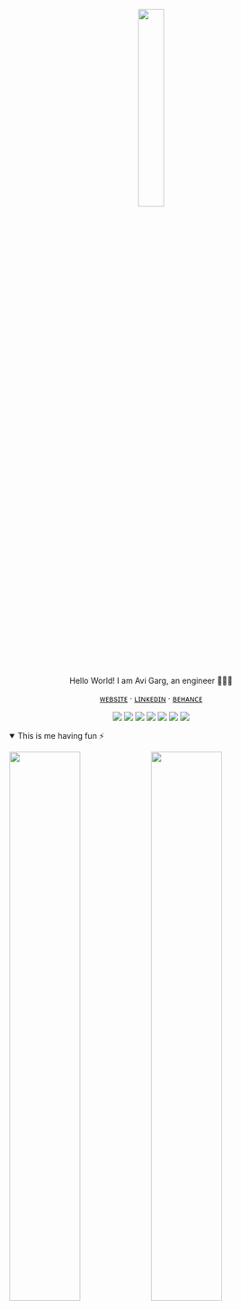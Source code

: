 <p align="center"><img src="https://user-images.githubusercontent.com/32339251/93027249-52b66a80-f629-11ea-93d6-82f67bf891cc.png" width="30%" /></p>
<p align="center" style="margin: 0px">Hello World! I am Avi Garg, an engineer 👨🏻‍🔬</p>
<p align="center"><a href="http://avisionx.net/" target="_blank">ᴡᴇʙsɪᴛᴇ</a> ‧ <a href="https://www.linkedin.com/in/avisionx/" target="_blank">ʟɪɴᴋᴇᴅɪɴ</a> ‧ <a href="https://www.behance.net/avisionx" target="_blank">ʙᴇʜᴀɴᴄᴇ</a></p>

<p align="center"><img src="https://img.shields.io/badge/-HTML5-E34F26?style=flat-square&logo=html5&logoColor=white"/> <img src="https://img.shields.io/badge/-CSS3-1572B6?style=flat-square&logo=css3"/> <img src="https://img.shields.io/badge/-JavaScript-black?style=flat-square&logo=javascript"/> <img src="https://img.shields.io/badge/-Bootstrap-563D7C?style=flat-square&logo=bootstrap"/> <img src="https://img.shields.io/badge/-React-black?style=flat-square&logo=react"/> <img src="https://img.shields.io/badge/-Python-2E6693?style=flat-square&logo=python&logoColor=F7CD39"/> <img src="https://komarev.com/ghpvc/?username=avisionx&label=Profile+Hits&style=flat-square&color=brightgreen" /></p>

<!-- ```javascript
const h3ll0_w0rld!👋 = {
  🔭: "I’m currently cleaning up my codebase",
  🌱: "I’m currently learning CI/CD stuff",
  👯: "I’m looking to collaborate on new projects",
  🤔: "I’m looking for help with advanced autodeploy actions",
  💬: "Ask me about anything",
  📫: "To reach me visit https://avisionx.net",
  ⚡: "Fun Fact; A crocodile cannot stick its tongue out"
}
``` -->

<details open>
<summary>This is me having fun ⚡</summary>
 
<a href="https://sourcerer.io/avisionx"><img src="https://raw.githubusercontent.com/avisionx/sourcerer-profile-chart/master/avisionx-sourcerer-chart.png" width="50%" /></a><a href="https://wakatime.com/avisionx"><img src="https://github-readme-stats.vercel.app/api/wakatime?username=@avisionx&line_height=20&hide_border=true&custom_title=📊+Weekly+Top+Language+Stats+Breakdown&title_color=064A76&text_color=555555" width="50%" /></a>

</details>


<!--<details open>
<summary>📊 Weekly Top Language Stats Breakdown</summary>-->
  
<!--START_SECTION:waka-->

<!--```text
Python       3 hrs 48 mins   ██████████░░░░░░░░░░░░░░░   39.95 % 
JavaScript   3 hrs 17 mins   ████████▓░░░░░░░░░░░░░░░░   34.51 % 
Markdown     41 mins         ██░░░░░░░░░░░░░░░░░░░░░░░   07.34 % 
JSON         33 mins         █▒░░░░░░░░░░░░░░░░░░░░░░░   05.89 % 
HTML         30 mins         █▒░░░░░░░░░░░░░░░░░░░░░░░   05.37 % 
```-->

<!--END_SECTION:waka-->

<!--</details>-->
